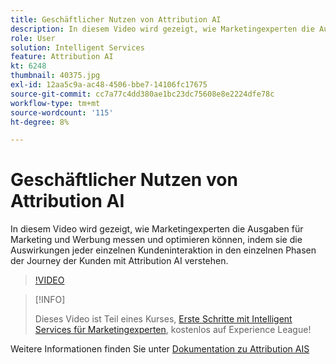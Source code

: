 ```yaml
---
title: Geschäftlicher Nutzen von Attribution AI
description: In diesem Video wird gezeigt, wie Marketingexperten die Ausgaben für Marketing und Werbung messen und optimieren können, indem sie die Auswirkungen jeder einzelnen Kundeninteraktion in den einzelnen Phasen der Journey der Kunden mit Attribution AI verstehen.
role: User
solution: Intelligent Services
feature: Attribution AI
kt: 6248
thumbnail: 40375.jpg
exl-id: 12aa5c9a-ac48-4506-bbe7-14106fc17675
source-git-commit: cc7a77c4dd380ae1bc23dc75608e8e2224dfe78c
workflow-type: tm+mt
source-wordcount: '115'
ht-degree: 8%

---
```


# Geschäftlicher Nutzen von Attribution AI

In diesem Video wird gezeigt, wie Marketingexperten die Ausgaben für Marketing und Werbung messen und optimieren können, indem sie die Auswirkungen jeder einzelnen Kundeninteraktion in den einzelnen Phasen der Journey der Kunden mit Attribution AI verstehen.

>[!VIDEO](https://video.tv.adobe.com/v/40375?quality=12&learn=on)

>[!INFO]
>
> Dieses Video ist Teil eines Kurses, [Erste Schritte mit Intelligent Services für Marketingexperten](https://experienceleague.adobe.com/?recommended=ExperiencePlatform-U-1-2020.1.intelligentservices), kostenlos auf Experience League!

Weitere Informationen finden Sie unter [Dokumentation zu Attribution AIS](https://experienceleague.adobe.com/docs/experience-platform/intelligent-services/attribution-ai/overview.html)

